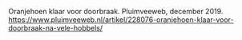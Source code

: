 Oranjehoen klaar voor doorbraak. Pluimveeweb, december 2019. https://www.pluimveeweb.nl/artikel/228076-oranjehoen-klaar-voor-doorbraak-na-vele-hobbels/